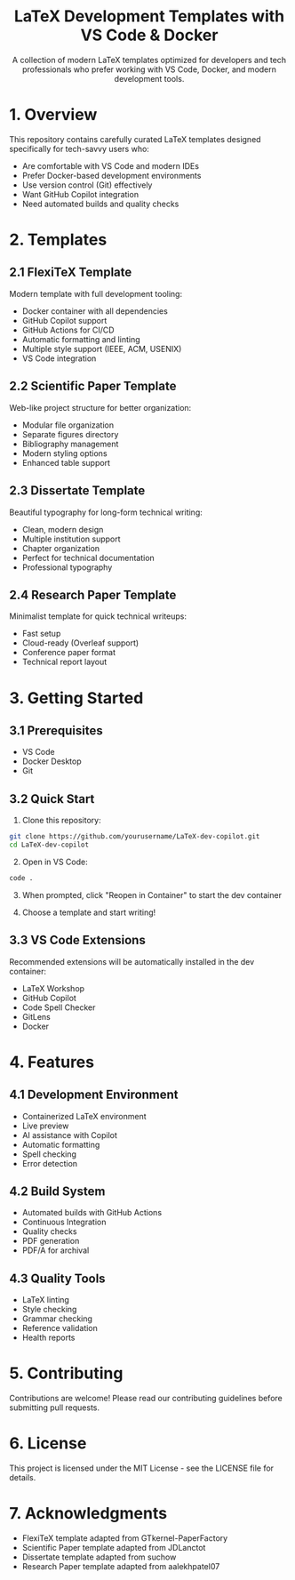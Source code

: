 <h1 align="center">LaTeX Development Templates with VS Code & Docker</h1>

<div align="center">
A collection of modern LaTeX templates optimized for developers and tech professionals who prefer working with VS Code, Docker, and modern development tools.
</div>

# 1. Overview

This repository contains carefully curated LaTeX templates designed specifically for tech-savvy users who:
- Are comfortable with VS Code and modern IDEs
- Prefer Docker-based development environments
- Use version control (Git) effectively
- Want GitHub Copilot integration
- Need automated builds and quality checks

# 2. Templates

## 2.1 FlexiTeX Template
Modern template with full development tooling:
- Docker container with all dependencies
- GitHub Copilot support
- GitHub Actions for CI/CD
- Automatic formatting and linting
- Multiple style support (IEEE, ACM, USENIX)
- VS Code integration

## 2.2 Scientific Paper Template
Web-like project structure for better organization:
- Modular file organization
- Separate figures directory
- Bibliography management
- Modern styling options
- Enhanced table support

## 2.3 Dissertate Template
Beautiful typography for long-form technical writing:
- Clean, modern design
- Multiple institution support
- Chapter organization
- Perfect for technical documentation
- Professional typography

## 2.4 Research Paper Template
Minimalist template for quick technical writeups:
- Fast setup
- Cloud-ready (Overleaf support)
- Conference paper format
- Technical report layout

# 3. Getting Started

## 3.1 Prerequisites
- VS Code
- Docker Desktop
- Git

## 3.2 Quick Start
1. Clone this repository:
```bash
git clone https://github.com/yourusername/LaTeX-dev-copilot.git
cd LaTeX-dev-copilot
```

2. Open in VS Code:
```bash
code .
```

3. When prompted, click "Reopen in Container" to start the dev container

4. Choose a template and start writing!

## 3.3 VS Code Extensions
Recommended extensions will be automatically installed in the dev container:
- LaTeX Workshop
- GitHub Copilot
- Code Spell Checker
- GitLens
- Docker

# 4. Features

## 4.1 Development Environment
- Containerized LaTeX environment
- Live preview
- AI assistance with Copilot
- Automatic formatting
- Spell checking
- Error detection

## 4.2 Build System
- Automated builds with GitHub Actions
- Continuous Integration
- Quality checks
- PDF generation
- PDF/A for archival

## 4.3 Quality Tools
- LaTeX linting
- Style checking
- Grammar checking
- Reference validation
- Health reports

# 5. Contributing

Contributions are welcome! Please read our contributing guidelines before submitting pull requests.

# 6. License

This project is licensed under the MIT License - see the LICENSE file for details.

# 7. Acknowledgments

- FlexiTeX template adapted from GTkernel-PaperFactory
- Scientific Paper template adapted from JDLanctot
- Dissertate template adapted from suchow
- Research Paper template adapted from aalekhpatel07
